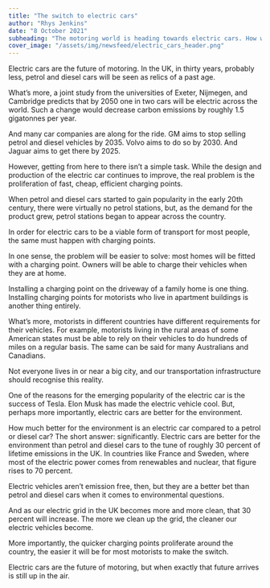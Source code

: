 ```yaml
---
title: "The switch to electric cars"
author: "Rhys Jenkins"
date: "8 October 2021"
subheading: "The motoring world is heading towards electric cars. How will these vehicles change the way we travel and what infrastructure is required?"
cover_image: "/assets/img/newsfeed/electric_cars_header.png"   
---
```


Electric cars are the future of motoring. In the UK, in thirty years, probably less, petrol and diesel cars will be seen as relics of a past age. 

What’s more, a joint study from the universities of Exeter, Nijmegen, and Cambridge predicts that by 2050 one in two cars will be electric across the world. Such a change would decrease carbon emissions by roughly 1.5 gigatonnes per year. 

And many car companies are along for the ride. GM aims to stop selling petrol and diesel vehicles by 2035. Volvo aims to do so by 2030. And Jaguar aims to get there by 2025.  

However, getting from here to there isn’t a simple task. While the design and production of the electric car continues to improve, the real problem is the proliferation of fast, cheap, efficient charging points. 

When petrol and diesel cars started to gain popularity in the early 20th century, there were virtually no petrol stations, but, as the demand for the product grew, petrol stations began to appear across the country.

In order for electric cars to be a viable form of transport for most people, the same must happen with charging points. 

In one sense, the problem will be easier to solve: most homes will be fitted with a charging point. Owners will be able to charge their vehicles when they are at home.     

Installing a charging point on the driveway of a family home is one thing. Installing charging points for motorists who live in apartment buildings is another thing entirely.

What’s more, motorists in different countries have different requirements for their vehicles. For example, motorists living in the rural areas of some American states must be able to rely on their vehicles to do hundreds of miles on a regular basis. The same can be said for many Australians and Canadians. 

Not everyone lives in or near a big city, and our transportation infrastructure should recognise this reality. 

One of the reasons for the emerging popularity of the electric car is the success of Tesla. Elon Musk has made the electric vehicle cool. But, perhaps more importantly, electric cars are better for the environment.   

How much better for the environment is an electric car compared to a petrol or diesel car? The short answer: significantly. Electric cars are better for the environment than petrol and diesel cars to the tune of roughly 30 percent of lifetime emissions in the UK. In countries like France and Sweden, where most of the electric power comes from renewables and nuclear, that figure rises to 70 percent.

Electric vehicles aren’t emission free, then, but they are a better bet than petrol and diesel cars when it comes to environmental questions. 

And as our electric grid in the UK becomes more and more clean, that 30 percent will increase. The more we clean up the grid, the cleaner our electric vehicles become. 

More importantly, the quicker charging points proliferate around the country, the easier it will be for most motorists to make the switch. 

Electric cars are the future of motoring, but when exactly that future arrives is still up in the air.  